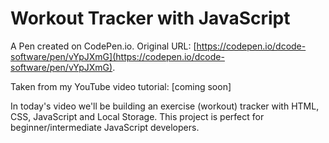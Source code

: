 # Workout Tracker with JavaScript

A Pen created on CodePen.io. Original URL: [https://codepen.io/dcode-software/pen/vYpJXmG](https://codepen.io/dcode-software/pen/vYpJXmG).

Taken from my YouTube video tutorial:
[coming soon]

In today's video we'll be building an exercise (workout) tracker with HTML, CSS, JavaScript and Local Storage. This project is perfect for beginner/intermediate JavaScript developers.